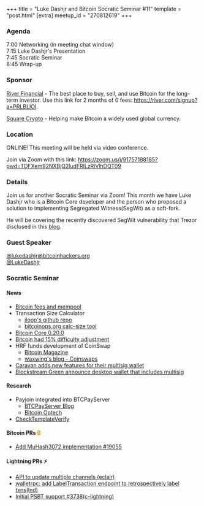 +++
title = "Luke Dashjr and Bitcoin Socratic Seminar #11"
template = "post.html"
[extra]
meetup_id = "270812619"
+++

### Agenda  

7:00 Networking (in meeting chat window)  
7:15 Luke Dashjr's Presentation  
7:45 Socratic Seminar  
8:45 Wrap-up  

### Sponsor  

[River Financial](https://river.com/) - The best place to buy, sell, and use Bitcoin for the long-term investor. Use this link for 2 months of 0 fees: <https://river.com/signup?a=PRLBLIOI>.

[Square Crypto](https://twitter.com/sqcrypto) - Helping make Bitcoin a widely used global currency.

 ### Location  

ONLINE! This meeting will be held via video conference. 

Join via Zoom with this link: <https://zoom.us/j/91757188185?pwd=TDFXem92NXBjQ2ludFRlLzRiVlhDQT09>

### Details  

Join us for another Socratic Seminar via Zoom! This month we have Luke Dashjr who is a Bitcoin Core developer 
and the person who proposed a solution to implementing Segregated Witness(SegWit) as a soft-fork.

He will be covering the recently discovered SegWit vulnerability that Trezor disclosed in this 
[blog](https://blog.trezor.io/latest-firmware-updates-correct-possible-segwit-transaction-vulnerability-266df0d2860?gi=e8ea173e54c8).

### Guest Speaker  

[@lukedashjr@bitcoinhackers.org](https://bitcoinhackers.org/web/accounts/4232)   
[@LukeDashjr](https://twitter.com/LukeDashjr)

### Socratic Seminar  


#### News  

   - [Bitcoin fees and mempool](https://twitter.com/ziggamon/status/1264233417362878466?s=20)  
   - Transaction Size Calculator
      - [jlopp's github repo](https://jlopp.github.io/bitcoin-transaction-size-calculator/)  
      - [bitcoinops.org calc-size tool](https://bitcoinops.org/en/tools/calc-size/)
   - [Bitcoin Core 0.20.0](https://bitcoin.org/en/release/v0.20.0)  
   - [Bitcoin had 15% difficulty adjustment](https://twitter.com/BitcoinMagazine/status/1272939911558070274?s=20)  
   - HRF funds development of CoinSwap  
      - [Bitcoin Magazine](https://bitcoinmagazine.com/articles/the-human-rights-foundation-is-now-funding-bitcoin-privacy-development-starting-with-coinswap)  
      - [waxwing's blog - Coinswaps](https://joinmarket.me/blog/blog/coinswaps/)  
   - [Caravan adds new features for their multisig wallet](https://unchained-capital.com/blog/gearing-up-the-caravan/)  
   - [Blockstream Green announce desktop wallet that includes multisig](https://blockstream.com/2020/05/21/en-blockstream-green-now-on-desktop/)  

#### Research  

   - Payjoin integrated into BTCPayServer  
      - [BTCPayServer Blog](https://blog.btcpayserver.org/btcpay-server-1-0-4-0/)  
      - [Bitcoin Optech](https://bitcoinops.org/en/topics/payjoin/)  
   - [CheckTemplateVerify](https://github.com/bitcoin/bips/blob/master/bip-0119.mediawiki#Motivation)  

#### Bitcoin PRs <font color="#FF9900">₿</font>  

   - [Add MuHash3072 implementation #19055](https://github.com/bitcoin/bitcoin/pull/19055)  

#### Lightning PRs ⚡ 

   - [API to update multiple channels (eclair)](https://github.com/ACINQ/eclair/pull/1440)  
   - [walletrpc: add LabelTransaction endpoint to retrospectively label txns(lnd)](https://bitcoinops.us18.list-manage.com/track/click?u=70c3f85e5d13ffec674f30af8&id=5a08934762&e=4e49e30bc5)
   - [Initial PSBT support #3738(c-lightning)](https://github.com/ElementsProject/lightning/pull/3738)  
